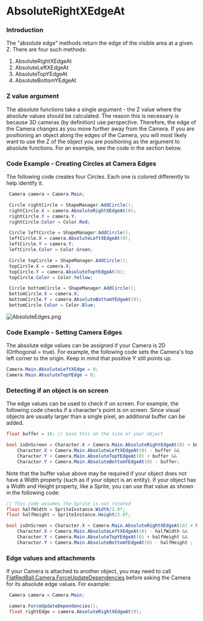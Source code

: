 # AbsoluteRightXEdgeAt

### Introduction

The "absolute edge" methods return the edge of the visible area at a given Z. There are four such methods:

1. AbsoluteRightXEdgeAt
2. AbsoluteLeftXEdgeAt
3. AbsoluteTopYEdgeAt
4. AbsoluteBottomYEdgeAt

### Z value argument

The absolute functions take a single argument - the Z value where the absolute values should be calculated. The reason this is necessary is because 3D cameras (by definition) use perspective. Therefore, the edge of the Camera changes as you move further away from the Camera. If you are positioning an object along the edges of the Camera, you will most likely want to use the Z of the object you are positioning as the argument to absolute functions. For an example, see the code in the section below.

### Code Example - Creating Circles at Camera Edges

The following code creates four Circles. Each one is colored differently to help identify it.

```csharp
 Camera camera = Camera.Main;

 Circle rightCircle = ShapeManager.AddCircle();
 rightCircle.X = camera.AbsoluteRightXEdgeAt(0);
 rightCircle.Y = camera.Y;
 rightCircle.Color = Color.Red;

 Circle leftCircle = ShapeManager.AddCircle();
 leftCircle.X = camera.AbsoluteLeftXEdgeAt(0);
 leftCircle.Y = camera.Y;
 leftCircle.Color = Color.Green;

 Circle topCircle = ShapeManager.AddCircle();
 topCircle.X = camera.X;
 topCircle.Y = camera.AbsoluteTopYEdgeAt(0);
 topCircle.Color = Color.Yellow;

 Circle bottomCircle = ShapeManager.AddCircle();
 bottomCircle.X = camera.X;
 bottomCircle.Y = camera.AbsoluteBottomYEdgeAt(0);
 bottomCircle.Color = Color.Blue;
```

![AbsoluteEdges.png](../../../.gitbook/assets/migrated\_media-AbsoluteEdges.png)

### Code Example - Setting Camera Edges

The absolute edge values can be assigned if your Camera is 2D (Orthogonal = true). For example, the following code sets the Camera's top left corner to the origin. Keep in mind that positive Y still points up.

```csharp
Camera.Main.AbsoluteLeftXEdge = 0;
Camera.Main.AbsoluteTopYEdge = 0;
```

### Detecting if an object is on screen

The edge values can be used to check if on screen. For example, the following code checks if a character's point is on screen. Since visual objects are usually larger than a single pixel, an additional buffer can be added.

```csharp
float buffer = 16; // base this on the size of your object

bool isOnScreen = Character.X < Camera.Main.AbsoluteRightEdgeAt(0) + buffer &&
    Character.X > Camera.Main.AbsoluteLeftXEdgeAt(0) - buffer &&
    Character.Y < Camera.Main.AbsoluteTopYEdgeAt(0) + buffer &&
    Character.Y > Camera.Main.AbsoluteBottomYEdgeAt(0) - buffer;
```

Note that the buffer value above may be required if your object does not have a Width property (such as if your object is an entity). If your object has a Width and Height property, like a Sprite, you can use that value as shown in the following code:

```csharp
// This code assumes the Sprite is not rotated
float halfWidth = SpriteInstance.Width/2.0f;
float halfHeight = SpriteInstance.Height/2.0f;

bool isOnScreen = Character.X < Camera.Main.AbsoluteRightXEdgeAt(0) + halfWidth &&
    Character.X > Camera.Main.AbsoluteLeftXEdgeAt(0) - halfWidth &&
    Character.Y < Camera.Main.AbsoluteTopYEdgeAt(0) + halfHeight &&
    Character.Y > Camera.Main.AbsoluteBottomYEdgeAt(0) - halfHeight ;
```

### Edge values and attachments

If your Camera is attached to another object, you may need to call [FlatRedBall.Camera.ForceUpdateDependencies](../../../frb/docs/index.php) before asking the Camera for its absolute edge values. For example:

```csharp
 Camera camera = Camera.Main;

 camera.ForceUpdateDependencies();
 float rightEdge = camera.AbsoluteRightXEdgeAt(0);
```
